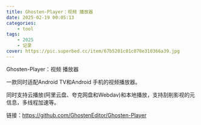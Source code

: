 ```yaml
---
title: Ghosten-Player：视频 播放器
date: 2025-02-19 00:05:13
categories: 
    - tool
tags: 
    - 2025
    - 记录
cover: https://pic.superbed.cc/item/67b5201c01c078e310366a39.jpg
---
```



Ghosten-Player：视频 播放器

一款同时适配Android TV和Android 手机的视频播放器。

同时支持云播放(阿里云盘、夸克网盘和Webdav)和本地播放，支持刮削影视的元信息，多线程加速等。

链接：https://github.com/GhostenEditor/Ghosten-Player

